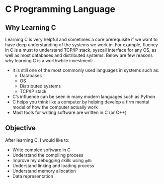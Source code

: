 # C Programming Language

## Why Learning C

Learning C is very helpful and sometimes a core prerequisite if we want to
have deep understanding of the systems we work in. For example, fluency in C
is a must to understand TCP/IP stack, syscall interface for any OS, as well
as most databases and distributed systems. Below are few reasons why learning C
is a worthwhile investment:

- It is still one of the most commonly used languages in systems such as:
  - Databases
  - OS
  - Distributed systems
  - TCP/IP stack
- C’s influence can be seen in many modern languages such as Python
- C helps you think like a computer by helping develop a firm mental model of
  how the computer actually work
- Most tools for writing software are written in C (or C++)

## Objective

After learning C, I would like to:

- Write complex software in C
- Understand the compiling process
- Improve my debugging skills using `gdb`
- Understand linking and loading process
- Understand memory allocation
- Data representation

